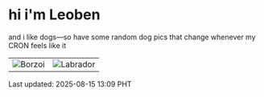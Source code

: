 # hi i'm Leoben

and i like dogs—so have some random dog pics that change whenever my CRON feels like it

|  |  |
|--------|----------|
| ![Borzoi](https://random-dog-vercel.vercel.app/api/random-borzoi?v=1755234595) | ![Labrador](https://random-dog-vercel.vercel.app/api/random-labrador?v=1755234595) |

Last updated: 2025-08-15 13:09 PHT
